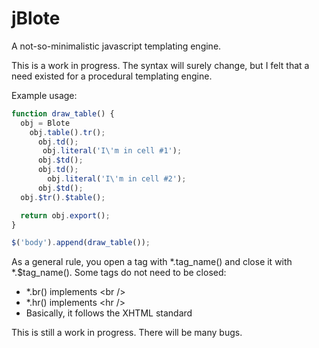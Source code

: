 jBlote
======

A not-so-minimalistic javascript templating engine.

This is a work in progress. The syntax will surely change, but I felt that a need existed for a procedural templating engine.

Example usage:
```javascript
function draw_table() {
  obj = Blote
    obj.table().tr();
      obj.td();
       obj.literal('I\'m in cell #1');
      obj.$td();
      obj.td();
        obj.literal('I\'m in cell #2');
      obj.$td();
  obj.$tr().$table();

  return obj.export();
}

$('body').append(draw_table());
```

As a general rule, you open a tag with *.tag_name() and close it with *.$tag_name(). Some tags do not need to be closed:

* *.br() implements &lt;br /&gt;
* *.hr() implements &lt;hr /&gt;
* Basically, it follows the XHTML standard

This is still a work in progress. There will be many bugs.